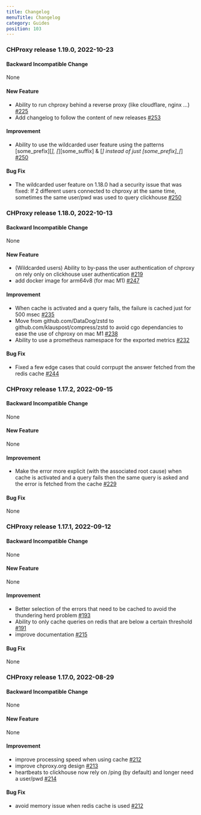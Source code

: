 ```yaml
---
title: Changelog
menuTitle: Changelog
category: Guides
position: 103
---
```




### <a id="229"></a> CHProxy release 1.19.0, 2022-10-23

#### Backward Incompatible Change
None

#### New Feature
* Ability to run chproxy behind a reverse proxy (like cloudflare, nginx ...) [#225](https://github.com/ContentSquare/chproxy/pull/225) 
* Add changelog to follow the content of new releases [#253](https://github.com/ContentSquare/chproxy/pull/253)

#### Improvement
* Ability to use the wildcarded user feature using the patterns [some_prefix][*], [*][some_suffix] & [*] instead of just [some_prefix]_[*] [#250](https://github.com/ContentSquare/chproxy/pull/250)

#### Bug Fix
* The wildcarded user feature on 1.18.0 had a security issue that was fixed: If 2 different users connected to chproxy at the same time, sometimes the same user/pwd was used to query clickhouse [#250](https://github.com/ContentSquare/chproxy/pull/250)



### <a id="228"></a> CHProxy release 1.18.0, 2022-10-13

#### Backward Incompatible Change
None

#### New Feature
* (Wildcarded users) Ability to by-pass the user authentication of chproxy on rely only on clickhouse user authentication [#219](https://github.com/ContentSquare/chproxy/pull/219)
* add docker image for arm64v8 (for mac M1) [#247](https://github.com/ContentSquare/chproxy/pull/247)

#### Improvement
* When cache is activated and a query fails, the failure is cached just for 500 msec [#235](https://github.com/ContentSquare/chproxy/pull/235)
* Move from github.com/DataDog/zstd to github.com/klauspost/compress/zstd to avoid cgo dependancies to ease the use of chproxy on mac M1 [#238](https://github.com/ContentSquare/chproxy/pull/238)
* Ability to use a prometheus namespace for the exported metrics [#232](https://github.com/ContentSquare/chproxy/pull/232)

#### Bug Fix
* Fixed a few edge cases that could corrpupt the answer fetched from the redis cache [#244](https://github.com/ContentSquare/chproxy/pull/244)



### <a id="228"></a> CHProxy release 1.17.2, 2022-09-15

#### Backward Incompatible Change
None

#### New Feature
None 

#### Improvement
* Make the error more explicit (with the associated root cause) when cache is activated and a query fails then the same query is asked and the error is fetched from the cache [#229](https://github.com/ContentSquare/chproxy/pull/229)

#### Bug Fix
None



### <a id="228"></a> CHProxy release 1.17.1, 2022-09-12

#### Backward Incompatible Change
None

#### New Feature
None 

#### Improvement
* Better selection of the errors that need to be cached to avoid the thundering herd problem [#193](https://github.com/ContentSquare/chproxy/pull/193)
* Ability to only cache queries on redis that are below a certain threshold [#191](https://github.com/ContentSquare/chproxy/pull/191)
* improve documentation [#215](https://github.com/ContentSquare/chproxy/pull/215)

#### Bug Fix
None



### <a id="228"></a> CHProxy release 1.17.0, 2022-08-29

#### Backward Incompatible Change
None

#### New Feature
None 

#### Improvement
* improve processing speed when using cache  [#212](https://github.com/ContentSquare/chproxy/pull/212)
* improve chproxy.org design  [#213](https://github.com/ContentSquare/chproxy/pull/213)
* heartbeats to clickhouse now rely on /ping (by default) and longer need a user/pwd [#214](https://github.com/ContentSquare/chproxy/pull/214)

#### Bug Fix
* avoid memory issue when redis cache is used  [#212](https://github.com/ContentSquare/chproxy/pull/212)